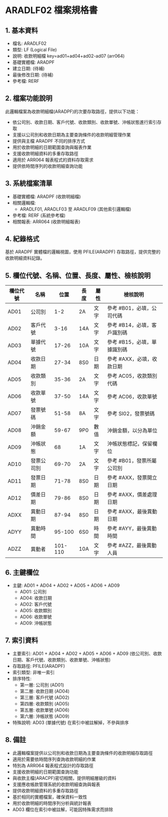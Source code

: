 # ARADLF02 檔案規格書

## 1. 基本資料
- 檔名: ARADLF02
- 類型: LF (Logical File)
- 說明: 收款明細檔  key=ad01+ad04+ad02-ad07   (arr064)
- 基礎實體檔: ARADPF
- 建立日期: (待補)
- 最後修改日期: (待補)
- 參考檔: RERF

## 2. 檔案功能說明
此邏輯檔案為收款明細檔(ARADPF)的次要存取路徑，提供以下功能：
- 依公司別、收款日期、客戶代號、收款類別、收款單號、沖帳狀態進行索引存取
- 支援以公司別和收款日期為主要查詢條件的收款明細管理作業
- 提供與主檔 ARADPF 不同的排序方式
- 用於收款明細的日期範圍查詢與報表作業
- 支援收款明細資料的多重存取路徑
- 適用於 ARR064 報表程式的資料存取需求
- 提供依時間序列的收款明細查詢功能

## 3. 系統檔案清單
- 基礎實體檔: ARADPF (收款明細檔)
- 相關邏輯檔: 
  - ARADLF01, ARADLF03 至 ARADLF09 (其他索引邏輯檔)
- 參考檔: RERF (系統參考檔)
- 相關報表: ARR064 (收款明細報表)

## 4. 紀錄格式
基於 ARADPF 實體檔的邏輯視圖，使用 PFILE(ARADPF) 存取路徑，提供完整的收款明細資料記錄。

## 5. 欄位代號、名稱、位置、長度、屬性、檢核說明
| 欄位代號 | 名稱 | 位置 | 長度 | 屬性 | 檢核說明 |
|----------|------|------|------|------|----------|
| AD01 | 公司別 | 1-2 | 2A | 文字 | 參考 #B01，必填，公司代碼 |
| AD02 | 客戶代號 | 3-16 | 14A | 文字 | 參考 #B14，必填，客戶識別碼 |
| AD03 | 單據代號 | 17-26 | 10A | 文字 | 參考 #B15，必填，單據識別碼 |
| AD04 | 收款日期 | 27-34 | 8S0 | 日期 | 參考 #AXX，必填，收款日期 |
| AD05 | 收款類別 | 35-36 | 2A | 文字 | 參考 AC05，收款類別代碼 |
| AD06 | 收款單號 | 37-50 | 14A | 文字 | 參考 AC06，收款單號 |
| AD07 | 發票號碼 | 51-58 | 8A | 文字 | 參考 SI02，發票號碼 |
| AD08 | 沖銷金額 | 59-67 | 9P0 | 數值 | 沖銷金額，以分為單位 |
| AD09 | 沖帳狀態 | 68 | 1A | 文字 | 沖帳狀態標記，保留欄位 |
| AD10 | 發票公司別 | 69-70 | 2A | 文字 | 參考 #B01，發票所屬公司別 |
| AD11 | 發票日期 | 71-78 | 8S0 | 日期 | 參考 #AXX，發票開立日期 |
| AD12 | 價差日期 | 79-86 | 8S0 | 日期 | 參考 #AXX，價差處理日期 |
| ADXX | 異動日期 | 87-94 | 8S0 | 日期 | 參考 #AXX，最後異動日期 |
| ADYY | 異動時間 | 95-100 | 6S0 | 時間 | 參考 #AYY，最後異動時間 |
| ADZZ | 異動者 | 101-110 | 10A | 文字 | 參考 #AZZ，最後異動人員 |

## 6. 主鍵欄位
- 主鍵: AD01 + AD04 + AD02 + AD05 + AD06 + AD09
  - AD01: 公司別
  - AD04: 收款日期
  - AD02: 客戶代號
  - AD05: 收款類別
  - AD06: 收款單號
  - AD09: 沖帳狀態

## 7. 索引資料
- 主要索引: AD01 + AD04 + AD02 + AD05 + AD06 + AD09 (依公司別、收款日期、客戶代號、收款類別、收款單號、沖帳狀態)
- 存取路徑: PFILE(ARADPF)
- 索引類型: 非唯一索引
- 排序特性: 
  - 第一層: 公司別 (AD01)
  - 第二層: 收款日期 (AD04)
  - 第三層: 客戶代號 (AD02)
  - 第四層: 收款類別 (AD05)
  - 第五層: 收款單號 (AD06)
  - 第六層: 沖帳狀態 (AD09)
- 特殊說明: AD03 (單據代號) 在索引中被註解掉，不參與排序

## 8. 備註
- 此邏輯檔案提供以公司別和收款日期為主要查詢條件的收款明細存取路徑
- 適用於需要依時間序列查詢收款明細的作業
- 特別為 ARR064 報表程式設計的存取路徑
- 支援收款明細的日期範圍查詢功能
- 與收款主檔(ARACPF)密切相關，提供明細層級的資料
- 支援應收帳款管理系統的收款明細查詢與報表
- 提供收款明細資料的多重存取路徑
- 基於相同的實體檔案，確保資料一致性
- 用於收款明細的時間序列分析與統計報表
- AD03 欄位在索引中被註解，可能因特殊需求而排除 